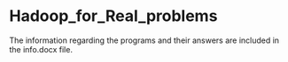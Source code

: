 # Hadoop_for_Real_problems

The information regarding the programs and their answers are included in the info.docx file. 
